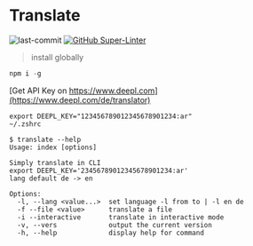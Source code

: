 # Translate

![last-commit](https://img.shields.io/github/last-commit/tinoschroeter/translate.svg?style=flat)
[![GitHub Super-Linter](https://github.com/tinoschroeter/translate/workflows/Lint%20Code%20Base/badge.svg)](https://github.com/tinoschroeter/translate/actions/workflows/linter.yml)

> install globally

```javaScript
npm i -g
```

[Get API Key on https://www.deepl.com](https://www.deepl.com/de/translator)

```shell
export DEEPL_KEY="123456789012345678901234:ar"
~/.zshrc
```

```shell
$ translate --help 
Usage: index [options]

Simply translate in CLI
export DEEPL_KEY='23456789012345678901234:ar'
lang default de -> en

Options:
  -l, --lang <value...>  set language -l from to | -l en de
  -f --file <value>      translate a file
  -i --interactive       translate in interactive mode
  -v, --vers             output the current version
  -h, --help             display help for command
```
